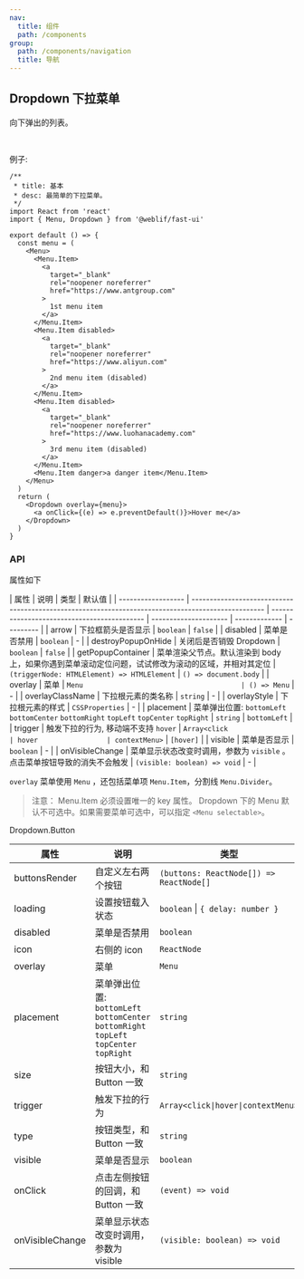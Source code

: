 ```yaml
---
nav:
  title: 组件
  path: /components
group:
  path: /components/navigation
  title: 导航
---
```


## Dropdown 下拉菜单

向下弹出的列表。

<br />

例子:

```tsx
/**
 * title: 基本
 * desc: 最简单的下拉菜单。
 */
import React from 'react'
import { Menu, Dropdown } from '@weblif/fast-ui'

export default () => {
  const menu = (
    <Menu>
      <Menu.Item>
        <a
          target="_blank"
          rel="noopener noreferrer"
          href="https://www.antgroup.com"
        >
          1st menu item
        </a>
      </Menu.Item>
      <Menu.Item disabled>
        <a
          target="_blank"
          rel="noopener noreferrer"
          href="https://www.aliyun.com"
        >
          2nd menu item (disabled)
        </a>
      </Menu.Item>
      <Menu.Item disabled>
        <a
          target="_blank"
          rel="noopener noreferrer"
          href="https://www.luohanacademy.com"
        >
          3rd menu item (disabled)
        </a>
      </Menu.Item>
      <Menu.Item danger>a danger item</Menu.Item>
    </Menu>
  )
  return (
    <Dropdown overlay={menu}>
      <a onClick={(e) => e.preventDefault()}>Hover me</a>
    </Dropdown>
  )
}
```

### API

属性如下

| 属性               | 说明                                                                                               | 类型                                        | 默认值                |
| ------------------ | -------------------------------------------------------------------------------------------------- | ------------------------------------------- | --------------------- | ------------- | --------- |
| arrow              | 下拉框箭头是否显示                                                                                 | `boolean`                                   | `false`               |
| disabled           | 菜单是否禁用                                                                                       | `boolean`                                   | -                     |
| destroyPopupOnHide | 关闭后是否销毁 Dropdown                                                                            | `boolean`                                   | `false`               |
| getPopupContainer  | 菜单渲染父节点。默认渲染到 body 上，如果你遇到菜单滚动定位问题，试试修改为滚动的区域，并相对其定位 | `(triggerNode: HTMLElement) => HTMLElement` | `() => document.body` |
| overlay            | 菜单                                                                                               | `Menu                                       | () => Menu`           | -             |
| overlayClassName   | 下拉根元素的类名称                                                                                 | `string`                                    | -                     |
| overlayStyle       | 下拉根元素的样式                                                                                   | `CSSProperties`                             | -                     |
| placement          | 菜单弹出位置: `bottomLeft` `bottomCenter` `bottomRight` `topLeft` `topCenter` `topRight`           | `string`                                    | `bottomLeft`          |
| trigger            | 触发下拉的行为, 移动端不支持 `hover`                                                               | `Array<click                                | hover                 | contextMenu>` | `[hover]` |
| visible            | 菜单是否显示                                                                                       | `boolean`                                   | -                     |
| onVisibleChange    | 菜单显示状态改变时调用，参数为 `visible` 。点击菜单按钮导致的消失不会触发                          | `(visible: boolean) => void`                | -                     |

`overlay` 菜单使用 `Menu` ，还包括菜单项 `Menu.Item`，分割线 `Menu.Divider`。

> 注意： Menu.Item 必须设置唯一的 key 属性。
> Dropdown 下的 Menu 默认不可选中。如果需要菜单可选中，可以指定 `<Menu selectable>`。

Dropdown.Button

| 属性            | 说明                                                                                     | 类型                                    | 默认值       |
| --------------- | ---------------------------------------------------------------------------------------- | --------------------------------------- | ------------ |
| buttonsRender   | 自定义左右两个按钮                                                                       | `(buttons: ReactNode[]) => ReactNode[]` | -            |
| loading         | 设置按钮载入状态                                                                         | `boolean` \| `{ delay: number }`        | false        |
| disabled        | 菜单是否禁用                                                                             | `boolean`                               | -            |
| icon            | 右侧的 icon                                                                              | `ReactNode`                             | -            |
| overlay         | 菜单                                                                                     | `Menu`                                  | -            |
| placement       | 菜单弹出位置: `bottomLeft` `bottomCenter` `bottomRight` `topLeft` `topCenter` `topRight` | `string`                                | `bottomLeft` |
| size            | 按钮大小，和 Button 一致                                                                 | `string`                                | `default`    |
| trigger         | 触发下拉的行为                                                                           | `Array<click\|hover\|contextMenu>`      | `[hover]`    |
| type            | 按钮类型，和 Button 一致                                                                 | `string`                                | `default`    |
| visible         | 菜单是否显示                                                                             | `boolean`                               | -            |
| onClick         | 点击左侧按钮的回调，和 Button 一致                                                       | `(event) => void`                       | -            |
| onVisibleChange | 菜单显示状态改变时调用，参数为 visible                                                   | `(visible: boolean) => void`            | -            |

